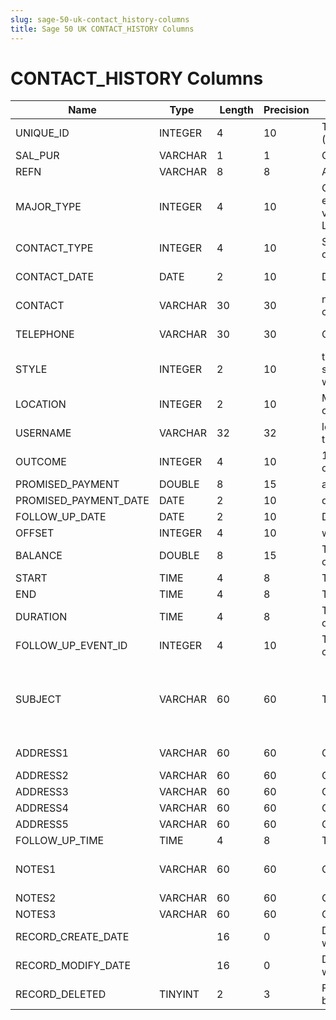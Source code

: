 ```yaml
---
slug: sage-50-uk-contact_history-columns
title: Sage 50 UK CONTACT_HISTORY Columns
---
```

# CONTACT_HISTORY Columns

| Name | Type  |  Length | Precision  |  Notes  | Example |
| --- | --- | --- | --- | --- | --- |
| UNIQUE_ID | INTEGER | 4 | 10 | The unique identifier of this record (an internal number) | 1 |
| SAL_PUR | VARCHAR | 1 | 1 | C = Customer / S= Supplier | C |
| REFN | VARCHAR | 8 | 8 | Account reference | A1D001 |
| MAJOR_TYPE | INTEGER | 4 | 10 | One of eContactHistoryMajorContactType values i.e Telephone, LetterFaxEmail or Meeting | 2 |
| CONTACT_TYPE | INTEGER | 4 | 10 | Sub contact type.  Options depend on Major contact type | 6 |
| CONTACT_DATE | DATE | 2 | 10 | Date of the contact | 12/08/2015 00:00:00 |
| CONTACT | VARCHAR | 30 | 30 | name of the person from other company | Jim Thomas |
| TELEPHONE | VARCHAR | 30 | 30 | Other companies phone number | 01742 876 234 |
| STYLE | INTEGER | 2 | 10 | type of letter 0 = other  1= statement  2= reminder  3 = warning  4 = legal | 1 |
| LOCATION | INTEGER | 2 | 10 | Meeting Location  0 = our office 1= customer's office 2 = other | 1095565312 |
| USERNAME | VARCHAR | 32 | 32 | logon name of person that made the contact | MANAGER |
| OUTCOME | INTEGER | 4 | 10 | 1 of 15 possible comments for the outcome of the contact | 17 |
| PROMISED_PAYMENT | DOUBLE | 8 | 15 | amount promised to be paid | 0 |
| PROMISED_PAYMENT_DATE | DATE | 2 | 10 | date the promised payment is due |  |
| FOLLOW_UP_DATE | DATE | 2 | 10 | Date for the next contact |  |
| OFFSET | INTEGER | 4 | 10 | where memo is in file | 0 |
| BALANCE | DOUBLE | 8 | 15 | The SalPur balance on the creation of this comms history | 0 |
| START | TIME | 4 | 8 | The Start time of a telephone call | 00:00:00 |
| END | TIME | 4 | 8 | The End time of a telephone call | 00:00:00 |
| DURATION | TIME | 4 | 8 | The duration time of a telephone call | 00:00:00 |
| FOLLOW_UP_EVENT_ID | INTEGER | 4 | 10 | The unique ID of the follow up calendar event | 0 |
| SUBJECT | VARCHAR | 60 | 60 | The subject of this Comms entry. | A4 Stat with Tear Off Remit Adv, Grouped &  O/S Items Only |
| ADDRESS1 | VARCHAR | 60 | 60 | Communication Address Line1 | 67a Station Road |
| ADDRESS2 | VARCHAR | 60 | 60 | Communication Address Line2 |  |
| ADDRESS3 | VARCHAR | 60 | 60 | Communication Address Line3 | Blackpool |
| ADDRESS4 | VARCHAR | 60 | 60 | Communication Address Line4 | Lancashire |
| ADDRESS5 | VARCHAR | 60 | 60 | Communication Address Line5 | BP12 7HT |
| FOLLOW_UP_TIME | TIME | 4 | 8 | Time of the follow up activity | 00:00:00 |
| NOTES1 | VARCHAR | 60 | 60 | Communication Notes Line1 | Notes have been moved to memo tab |
| NOTES2 | VARCHAR | 60 | 60 | Communication Notes Line2 |  |
| NOTES3 | VARCHAR | 60 | 60 | Communication Notes Line3 |  |
| RECORD_CREATE_DATE |  | 16 | 0 | Date and time when the record was created. | 27/04/2010 17:16:58 |
| RECORD_MODIFY_DATE |  | 16 | 0 | Date and time when the record was modified. | 04/08/2017 14:18:53 |
| RECORD_DELETED | TINYINT | 2 | 3 | Flag denoting if the record has been deleted or not. | 0 |
